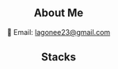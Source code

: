 <div align="center">

## About Me

📧 Email: <a href="mailto:lagonee23@gmail.com">lagonee23@gmail.com</a>


## Stacks

  
</div>
